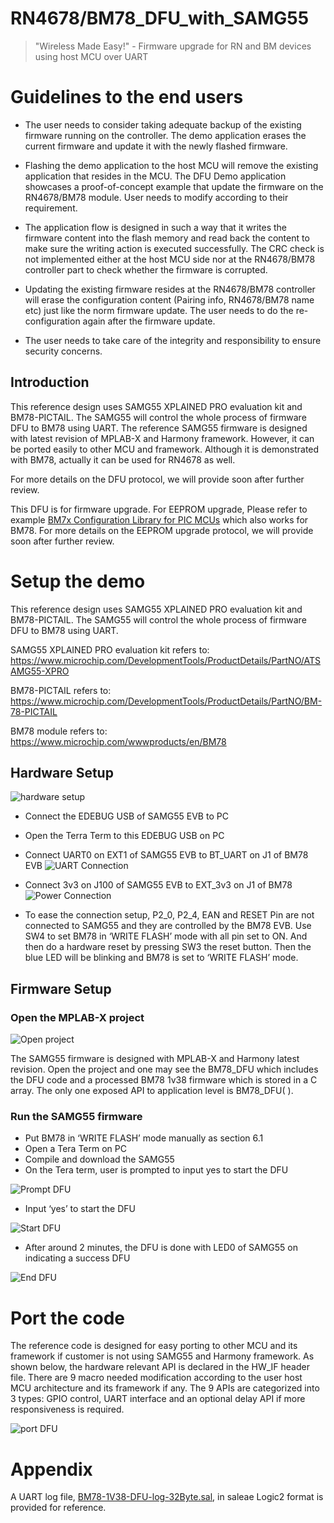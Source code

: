 # RN4678/BM78_DFU_with_SAMG55

> "Wireless Made Easy!" - Firmware upgrade for RN and BM devices using host MCU over UART

# Guidelines to the end users
                                  
-	The user needs to consider taking adequate backup of the existing firmware running on the controller. The demo application erases the current firmware and update it with the newly flashed firmware. 
-	Flashing the demo application to the host MCU will remove the existing application that resides in the MCU. The DFU Demo application showcases a proof-of-concept example that update the firmware on the RN4678/BM78 module. User needs to modify according to their requirement. 

- The application flow is designed in such a way that it writes the firmware content into the flash memory and read back the content to make sure the writing action is executed successfully. The CRC check is not implemented either at the host MCU side nor at the RN4678/BM78 controller part to check whether the firmware is corrupted. 


- Updating the existing firmware resides at the RN4678/BM78 controller will erase the configuration content (Pairing info, RN4678/BM78 name etc) just like the norm firmware update. The user needs to do the re-configuration again after the firmware update. 

- The user needs to take care of the integrity and responsibility to ensure security concerns.

## Introduction 

This reference design uses SAMG55 XPLAINED PRO evaluation kit and BM78-PICTAIL. The SAMG55 will control the whole process of firmware DFU to BM78 using UART. The reference SAMG55 firmware is designed with latest revision of MPLAB-X and Harmony framework. However, it can be ported easily to other MCU and framework. Although it is demonstrated with BM78, actually it can be used for RN4678 as well.

For more details on the DFU protocol, we will provide soon after further review.

This DFU is for firmware upgrade. For EEPROM upgrade, Please refer to example [BM7x Configuration Library for PIC MCUs](https://ww1.microchip.com/downloads/en/DeviceDoc/BM7xConfigurationLibraryv1.10.zip) which also works for BM78. For more details on the EEPROM upgrade protocol, we will provide soon after further review.

# Setup the demo
This reference design uses SAMG55 XPLAINED PRO evaluation kit and BM78-PICTAIL. The SAMG55 will control the whole process of firmware DFU to BM78 using UART. 

SAMG55 XPLAINED PRO evaluation kit refers to:
https://www.microchip.com/DevelopmentTools/ProductDetails/PartNO/ATSAMG55-XPRO

BM78-PICTAIL refers to:
https://www.microchip.com/DevelopmentTools/ProductDetails/PartNO/BM-78-PICTAIL

BM78 module refers to:
https://www.microchip.com/wwwproducts/en/BM78

## Hardware Setup
![hardware setup](./images/hardware-setup.png "hardware setup")
- Connect the EDEBUG USB of SAMG55 EVB to PC
- Open the Terra Term to this EDEBUG USB on PC
- Connect UART0 on EXT1 of SAMG55 EVB to BT_UART on J1 of BM78 EVB
![UART Connection](./images/UART-connection.png "UART Connection")

- Connect 3v3 on J100 of SAMG55 EVB to EXT_3v3 on J1 of BM78
![Power Connection](./images/Power-connection.png "Power Connection")

- To ease the connection setup, P2_0, P2_4, EAN and RESET Pin are not connected to SAMG55 and they are controlled by the BM78 EVB.
Use SW4 to set BM78 in ‘WRITE FLASH’ mode with all pin set to ON. And then do a hardware reset by pressing SW3 the reset button. Then the blue LED will be blinking and BM78 is set to ‘WRITE FLASH’ mode.


## Firmware Setup
### Open the MPLAB-X project
![Open project](./images/Open-project.png "Open project")

The SAMG55 firmware is designed with MPLAB-X and Harmony latest revision. Open the project and one may see the BM78_DFU which includes the DFU code and a processed BM78 1v38 firmware which is stored in a C array. The only one exposed API to application level is BM78_DFU( ).

### Run the SAMG55 firmware

- Put BM78 in ‘WRITE FLASH’ mode manually as section 6.1
- Open a Tera Term on PC
- Compile and download the SAMG55
- On the Tera term, user is prompted to input yes to start the DFU

![Prompt DFU](./images/prompt-DFU.png "prompt DFU")

- Input ‘yes’ to start the DFU

![Start DFU](./images/start-DFU.png "start DFU")

- After around 2 minutes, the DFU is done with LED0 of SAMG55 on indicating a success DFU

![End DFU](./images/end-DFU.png "end DFU")

# Port the code

The reference code is designed for easy porting to other MCU and its framework if customer is not using SAMG55 and Harmony framework.
As shown below, the hardware relevant API is declared in the HW_IF header file. There are 9 macro needed modification according to the user host MCU architecture and its framework if any. The 9 APIs are categorized into 3 types: GPIO control, UART interface and an optional delay API if more responsiveness is required.

![port DFU](./images/port-DFU.png "port DFU")

# Appendix

A UART log file, [BM78-1V38-DFU-log-32Byte.sal](./BM78-1V38-DFU-log-32Byte.sal), in saleae Logic2 format is provided for reference. 
